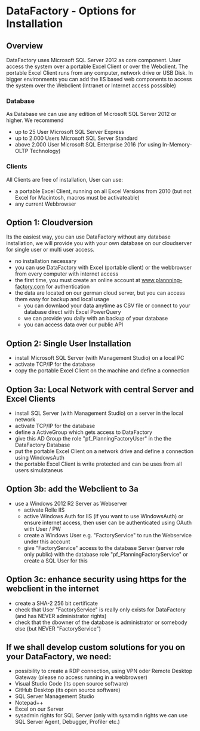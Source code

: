 # DataFactory - Options for Installation 

## Overview
DataFactory uses Microsoft SQL Server 2012 as core component. User access the system over a portable Excel Client or over the Webclient. The portable Excel Client runs from any computer, network drive or USB Disk. In bigger environments you can add the IIS based web components to access the system over the Webclient (Intranet or Internet access posssible)

### Database
As Database we can use any edition of Microsoft SQL Server 2012 or higher. We recommend
* up to 25 User Microsoft SQL Server Express
* up to 2.000 Users Microsoft SQL Server Standard
* above 2.000 User Microsoft SQL Enterprise 2016 (for using In-Memory-OLTP Technology)

### Clients
All Clients are free of installation, User can use:
* a portable Excel Client, running on all Excel Versions from 2010 (but not Excel for Macintosh, macros must be activateable)
* any current Webbrowser 

## Option 1: Cloudversion
Its the easiest way, you can use DataFactory without any database installation, we will provide you with your own database on our cloudserver for single user or multi user access.
* no installation necessary
* you can use DataFactory with Excel (portable client) or the webbrowser from every computer with internet access
* the first time, you must create an online account at www.plannning-factory.com for authentication
* the data are located on our german cloud server, but you can access them easy for backup and local usage
	* you can downlaod your data anytime as CSV file or connect to your database direct with Excel PowerQuery
	* we can provide you daily with an backup of your database
	* you can access data over our public API

## Option 2: Single User Installation
* install Microsoft SQL Server (with Management Studio) on a local PC
* activate TCP/IP for the database
* copy the portable Excel Client on the machine and define a connection

## Option 3a: Local Network with central Server and Excel Clients
* install SQL Server (with Management Studio) on a server in the local network
* activate TCP/IP for the database
* define a ActiveGroup which gets access to DataFactory
* give this AD Group the role "pf_PlanningFactoryUser" in the the DataFactory Database
* put the portable Excel Client on a network drive and define a connection using WindowsAuth
* the portable Excel Client is write protected and can be uses from all users simulataneus

## Option 3b: add the Webclient to 3a
* use a Windows 2012 R2 Server as Webserver
	* activate Rolle IIS
	* active Windows Auth for IIS (if you want to use WindowsAuth) or 
	  ensure internet access, then user can be authenticated using OAuth with User / PW
	* create a Windows User e.g. "FactoryService" to run the Webservice under this account
	* give "FactoryService" access to the database Server (server role only public) with the database role "pf_PlanningFactoryService" or create a SQL User for this

## Option 3c: enhance security using https for the webclient in the internet
* create a SHA-2 256 bit certificate
* check that User "FactoryService" is really only exists for DataFactory (and has NEVER administrator rights)
* check that the dbowner of the database is administrator or somebody else (but NEVER "FactoryService")

## If we shall develop custom solutions for you on your DataFactory, we need:
* possibility to create a RDP connection, using VPN oder Remote Desktop Gateway (please no access running in a webbrowser)
* Visual Studio Code (its open source software)
* GitHub Desktop (its open source software)
* SQL Server Management Studio
* Notepad++ 
* Excel on our Server
* sysadmin rights for SQL Server (only with sysamdin rights we can use SQL Server Agent, Debugger, Profiler etc.)
